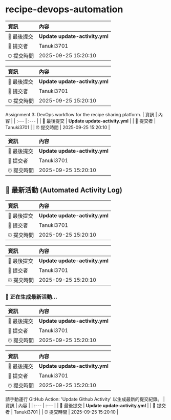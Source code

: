# recipe-devops-automation 
| 資訊 | 內容 |
| :--- | :--- |
| 📜 最後提交 | **Update update-activity.yml** |
| 👤 提交者 | Tanuki3701 |
| ⏰ 提交時間 | 2025-09-25 15:20:10  |

| 資訊 | 內容 |
| :--- | :--- |
| 📜 最後提交 | **Update update-activity.yml** |
| 👤 提交者 | Tanuki3701 |
| ⏰ 提交時間 | 2025-09-25 15:20:10  |
Assignment 3: DevOps workflow for the recipe sharing platform. 
| 資訊 | 內容 |
| :--- | :--- |
| 📜 最後提交 | **Update update-activity.yml** |
| 👤 提交者 | Tanuki3701 |
| ⏰ 提交時間 | 2025-09-25 15:20:10  |

| 資訊 | 內容 |
| :--- | :--- |
| 📜 最後提交 | **Update update-activity.yml** |
| 👤 提交者 | Tanuki3701 |
| ⏰ 提交時間 | 2025-09-25 15:20:10  |
## 🚀 最新活動 (Automated Activity Log)
| 資訊 | 內容 |
| :--- | :--- |
| 📜 最後提交 | **Update update-activity.yml** |
| 👤 提交者 | Tanuki3701 |
| ⏰ 提交時間 | 2025-09-25 15:20:10  |

| 資訊 | 內容 |
| :--- | :--- |
| 📜 最後提交 | **Update update-activity.yml** |
| 👤 提交者 | Tanuki3701 |
| ⏰ 提交時間 | 2025-09-25 15:20:10  |
### 🚧 正在生成最新活動...
| 資訊 | 內容 |
| :--- | :--- |
| 📜 最後提交 | **Update update-activity.yml** |
| 👤 提交者 | Tanuki3701 |
| ⏰ 提交時間 | 2025-09-25 15:20:10  |

| 資訊 | 內容 |
| :--- | :--- |
| 📜 最後提交 | **Update update-activity.yml** |
| 👤 提交者 | Tanuki3701 |
| ⏰ 提交時間 | 2025-09-25 15:20:10  |
請手動運行 GitHub Action: 'Update Github Activity' 以生成最新的提交紀錄。
| 資訊 | 內容 |
| :--- | :--- |
| 📜 最後提交 | **Update update-activity.yml** |
| 👤 提交者 | Tanuki3701 |
| ⏰ 提交時間 | 2025-09-25 15:20:10  |
